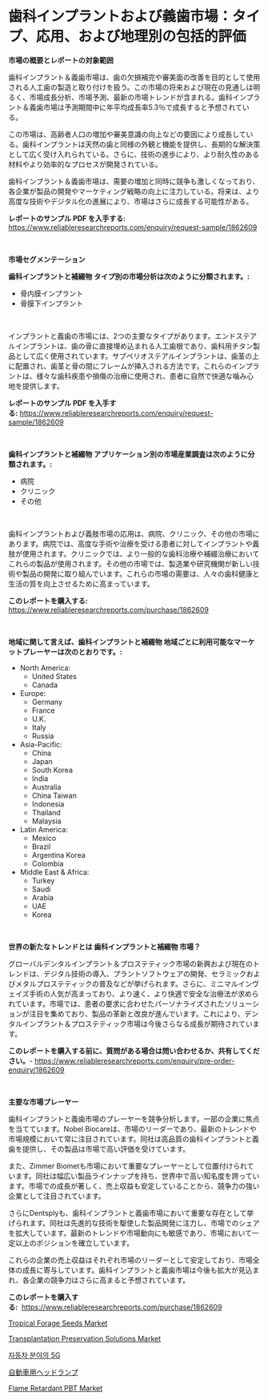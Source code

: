 <p><h1>歯科インプラントおよび義歯市場：タイプ、応用、および地理別の包括的評価</h1></p><p><strong>市場の概要とレポートの対象範囲</strong></p>
<p><p>歯科インプラント＆義歯市場は、歯の欠損補完や審美面の改善を目的として使用される人工歯の製造と取り付けを扱う。この市場の将来および現在の見通しは明るく、市場成長分析、市場予測、最新の市場トレンドが含まれる。歯科インプラント＆義歯市場は予測期間中に年平均成長率5.3％で成長すると予想されている。</p><p>この市場は、高齢者人口の増加や審美意識の向上などの要因により成長している。歯科インプラントは天然の歯と同様の外観と機能を提供し、長期的な解決策として広く受け入れられている。さらに、技術の進歩により、より耐久性のある材料やより効率的なプロセスが開発されている。</p><p>歯科インプラント＆義歯市場は、需要の増加と同時に競争も激しくなっており、各企業が製品の開発やマーケティング戦略の向上に注力している。将来は、より高度な技術やデジタル化の進展により、市場はさらに成長する可能性がある。</p></p>
<p><strong>レポートのサンプル PDF を入手する:</strong> <a href="https://www.reliableresearchreports.com/enquiry/request-sample/1862609">https://www.reliableresearchreports.com/enquiry/request-sample/1862609</a></p>
<p>&nbsp;</p>
<p><strong>市場セグメンテーション</strong></p>
<p><strong>歯科インプラントと補綴物 タイプ別の市場分析は次のように分類されます。:</strong></p>
<p><ul><li>骨内膜インプラント</li><li>骨膜下インプラント</li></ul></p>
<p>&nbsp;</p>
<p><p>インプラントと義歯の市場には、2つの主要なタイプがあります。エンドステアルインプラントは、歯の骨に直接埋め込まれる人工歯根であり、歯科用チタン製品として広く使用されています。サブペリオステアルインプラントは、歯茎の上に配置され、歯茎と骨の間にフレームが挿入される方法です。これらのインプラントは、様々な歯科疾患や損傷の治療に使用され、患者に自然で快適な噛み心地を提供します。</p></p>
<p><strong>レポートのサンプル PDF を入手する:</strong>&nbsp;<a href="https://www.reliableresearchreports.com/enquiry/request-sample/1862609">https://www.reliableresearchreports.com/enquiry/request-sample/1862609</a></p>
<p>&nbsp;</p>
<p><strong> 歯科インプラントと補綴物 アプリケーション別の市場産業調査は次のように分類されます。:</strong></p>
<p><ul><li>病院</li><li>クリニック</li><li>その他</li></ul></p>
<p>&nbsp;</p>
<p><p>歯科インプラントおよび義肢市場の応用は、病院、クリニック、その他の市場にあります。病院では、高度な手術や治療を受ける患者に対してインプラントや義肢が使用されます。クリニックでは、より一般的な歯科治療や補綴治療においてこれらの製品が使用されます。その他の市場では、製造業や研究機関が新しい技術や製品の開発に取り組んでいます。これらの市場の需要は、人々の歯科健康と生活の質を向上させるために高まっています。</p></p>
<p><strong>このレポートを購入する:</strong>&nbsp; <a href="https://www.reliableresearchreports.com/purchase/1862609">https://www.reliableresearchreports.com/purchase/1862609</a></p>
<p>&nbsp;</p>
<p><strong>地域に関して言えば、歯科インプラントと補綴物 地域ごとに利用可能なマーケットプレーヤーは次のとおりです。:</strong></p>
<p><ul>
    <li>
        North America:
        <ul>
            <li>United States</li>
            <li>Canada</li>
        </ul>
    </li>
    <li>
        Europe:
        <ul>
            <li>Germany</li>
            <li>France</li>
            <li>U.K.</li>
            <li>Italy</li>
            <li>Russia</li>
        </ul>
    </li>
    <li>
        Asia-Pacific:
        <ul>
            <li>China</li>
            <li>Japan</li>
            <li>South Korea</li>
            <li>India</li>
            <li>Australia</li>
            <li>China Taiwan</li>
            <li>Indonesia</li>
            <li>Thailand</li>
            <li>Malaysia</li>
        </ul>
    </li>
    <li>
        Latin America:
        <ul>
            <li>Mexico</li>
            <li>Brazil</li>
            <li>Argentina Korea</li>
            <li>Colombia</li>
        </ul>
    </li>
    <li>
        Middle East & Africa:
        <ul>
            <li>Turkey</li>
            <li>Saudi</li>
            <li>Arabia</li>
            <li>UAE</li>
            <li>Korea</li>
        </ul>
    </li>
    </ul></p>
<p>&nbsp;</p>
<p><strong>世界の新たなトレンドとは 歯科インプラントと補綴物 市場？</strong></p>
<p><p>グローバルデンタルインプラント＆プロステティック市場の新興および現在のトレンドは、デジタル技術の導入、プラントソフトウェアの開発、セラミックおよびメタルプロステティックの普及などが挙げられます。さらに、ミニマルインヴェイズ手術の人気が高まっており、より速く、より快適で安全な治療法が求められています。市場では、患者の要求に合わせたパーソナライズされたソリューションが注目を集めており、製品の革新と改良が進んでいます。これにより、デンタルインプラント＆プロステティック市場は今後さらなる成長が期待されています。</p></p>
<p><strong>このレポートを購入する前に、質問がある場合は問い合わせるか、共有してください。</strong>- <a href="https://www.reliableresearchreports.com/enquiry/pre-order-enquiry/1862609">https://www.reliableresearchreports.com/enquiry/pre-order-enquiry/1862609</a></p>
<p>&nbsp;</p>
<p><strong>主要な市場プレーヤー</strong></p>
<p><p>歯科インプラントと義歯市場のプレーヤーを競争分析します。一部の企業に焦点を当てています。Nobel Biocareは、市場のリーダーであり、最新のトレンドや市場規模において常に注目されています。同社は高品質の歯科インプラントと義歯を提供し、その製品は市場で高い評価を受けています。</p><p>また、Zimmer Biometも市場において重要なプレーヤーとして位置付けられています。同社は幅広い製品ラインナップを持ち、世界中で高い知名度を誇っています。市場での成長が著しく、売上収益も安定していることから、競争力の強い企業として注目されています。</p><p>さらにDentsplyも、歯科インプラントと義歯市場において重要な存在として挙げられます。同社は先進的な技術を駆使した製品開発に注力し、市場でのシェアを拡大しています。最新のトレンドや市場動向にも敏感であり、市場において一定以上のポジションを確立しています。</p><p>これらの企業の売上収益はそれぞれ市場のリーダーとして安定しており、市場全体の成長に寄与しています。歯科インプラントと義歯市場は今後も拡大が見込まれ、各企業の競争力はさらに高まると予想されています。</p></p>
<p><strong>このレポートを購入する:</strong>&nbsp;&nbsp;<a href="https://www.reliableresearchreports.com/purchase/1862609">https://www.reliableresearchreports.com/purchase/1862609</a></p>
<p><p><a href="https://meowing-canidae-761.notion.site/Tropical-Forage-Seeds-Market-Size-Share-Trends-Analysis-Report-By-Application-Regional-Outlook--474143054cef4291ba492867a1156118">Tropical Forage Seeds Market</a></p><p><a href="https://sudsy-motorcycle-bbc.notion.site/Transplantation-Preservation-Solutions-Market-Research-Report-The-Key-To-Successful-Business-Strate-dcb90d2d05c54a30a423d65cb176d039">Transplantation Preservation Solutions Market</a></p><p><a href="https://medium.com/@lioneljeyrde454564576/2024%EB%85%84%EB%B6%80%ED%84%B0-2031%EB%85%84%EA%B9%8C%EC%A7%80-5g-%EC%9E%90%EB%8F%99%EC%B0%A8-%EC%8B%9C%EC%9E%A5-%EB%B6%84%EC%84%9D-%EB%B0%8F-%EA%B7%9C%EB%AA%A8-%EC%98%88%EC%B8%A1-3f0b8cfd38ec">자동차 분야의 5G</a></p><p><a href="https://github.com/oqxogxyvqe90775/Market-Research-Report-List-1/blob/main/1721355191974.md">自動車用ヘッドランプ</a></p><p><a href="https://github.com/gulaimolin/Market-Research-Report-List-3/blob/main/flame-retardant-pbt-market.md">Flame Retardant PBT Market</a></p></p>